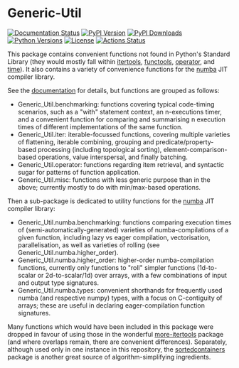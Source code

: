 # Generic-Util

[![Documentation Status][rtd-badge]][rtd-link]
[![PyPI Version][pypi-version]][pypi-link]
[![PyPI Downloads][pypi-downloads-badge]][pypi-downloads-link]
[![Python Versions][python-versions-badge]][python-versions-link]
[![License][license-badge]][license-link]
[![Actions Status][actions-badge]][actions-link]

[//]: # ([![Conda-Forge][conda-badge]][conda-link])
[//]: # ([![PyPI platforms][pypi-platforms]][pypi-link])
[//]: # ([![GitHub Discussion][github-discussions-badge]][github-discussions-link])
[//]: # ([![Gitter][gitter-badge]][gitter-link])

This package contains convenient functions not found in Python's Standard Library
(they would mostly fall within
[itertools](https://docs.python.org/3/library/itertools.html),
[functools](https://docs.python.org/3/library/functools.html),
[operator](https://docs.python.org/3/library/operator.html), and
[time](https://docs.python.org/3/library/time.html)).
It also contains a variety of convenience functions for the
[numba](https://numba.pydata.org/) JIT compiler library.

See the [documentation][rtd-link] for details, but functions are grouped as follows:
- Generic_Util.benchmarking: functions covering typical code-timing scenarios,
    such as a "with" statement context, an n-executions timer,
    and a convenient function for comparing and summarising n execution times of different implementations
    of the same function.
- Generic_Util.iter: iterable-focussed functions, covering multiple varieties of
    flattening, iterable combining,
    grouping and predicate/property-based processing (including topological sorting),
    element-comparison-based operations, value interspersal, and finally batching.
- Generic_Util.operator: functions regarding item retrieval, and syntactic sugar for patterns of function application.
- Generic_Util.misc: functions with less generic purpose than in the above; currently mostly to do with min/max-based operations.

Then a sub-package is dedicated to utility functions for the [numba](https://numba.pydata.org/) JIT compiler library:
- Generic_Util.numba.benchmarking: functions comparing execution times of (semi-automatically-generated) varieties of
    numba-compilations of a given function, including
    lazy vs eager compilation, vectorisation, parallelisation, as well as varieties of rolling (see Generic_Util.numba.higher_order).
- Generic_Util.numba.higher_order: higher-order numba-compilation functions, currently only functions to "roll" simpler functions
  (1d-to-scalar or 2d-to-scalar/1d) over arrays, with a few combinations of input and output type signatures.
- Generic_Util.numba.types: convenient shorthands for frequently used numba (and respective numpy) types, with a focus on
    C-contiguity of arrays; these are useful in declaring eager-compilation function signatures.

Many functions which would have been included in this package were dropped in favour of using those in the wonderful
[more-itertools](https://github.com/more-itertools/more-itertools) package
(and where overlaps remain, there are convenient differences).
Separately, although used only in one instance in this repository,
the [sortedcontainers](https://grantjenks.com/docs/sortedcontainers/) package is another great
source of algorithm-simplifying ingredients.


<!-- prettier-ignore-start -->
[actions-badge]:            https://github.com/T-Flet/Generic-Util/workflows/CI/badge.svg
[actions-link]:             https://github.com/T-Flet/Generic-Util/actions
[conda-badge]:              https://img.shields.io/conda/vn/conda-forge/Generic-Util
[conda-link]:               https://github.com/conda-forge/Generic-Util-feedstock
[github-discussions-badge]: https://img.shields.io/static/v1?label=Discussions&message=Ask&color=blue&logo=github
[github-discussions-link]:  https://github.com/T-Flet/Generic-Util/discussions
[gitter-badge]:             https://badges.gitter.im/https://github.com/T-Flet/Generic-Util/community.svg
[gitter-link]:              https://gitter.im/https://github.com/T-Flet/Generic-Util/community?utm_source=badge&utm_medium=badge&utm_campaign=pr-badge
[pypi-link]:                https://pypi.org/project/Generic-Util/
[pypi-platforms]:           https://img.shields.io/pypi/pyversions/Generic-Util
[pypi-version]:             https://img.shields.io/pypi/v/Generic-Util
[pypi-downloads-badge]:     https://pepy.tech/badge/Generic-Util
[pypi-downloads-link]:      https://pepy.tech/project/Generic-Util
[python-versions-badge]:    https://img.shields.io/pypi/pyversions/Generic-Util.svg
[python-versions-link]:     https://pypi.python.org/pypi/Generic-Util/
[rtd-badge]:                https://readthedocs.org/projects/python-generic-util/badge/?version=latest
[rtd-link]:                 https://python-generic-util.readthedocs.io/en/latest/?badge=latest
[license-badge]:            https://img.shields.io/pypi/l/Generic-Util.svg
[license-link]:             https://github.com/T-Flet/Generic-Util/blob/master/LICENSE

<!-- prettier-ignore-end -->

